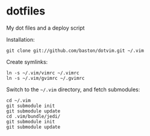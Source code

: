 # dotfiles
My dot files and a deploy script

Installation:

    git clone git://github.com/baston/dotvim.git ~/.vim

Create symlinks:

    ln -s ~/.vim/vimrc ~/.vimrc
    ln -s ~/.vim/gvimrc ~/.gvimrc

Switch to the `~/.vim` directory, and fetch submodules:

    cd ~/.vim
    git submodule init
    git submodule update
    cd .vim/bundle/jedi/
    git submodule init
    git submodule update
